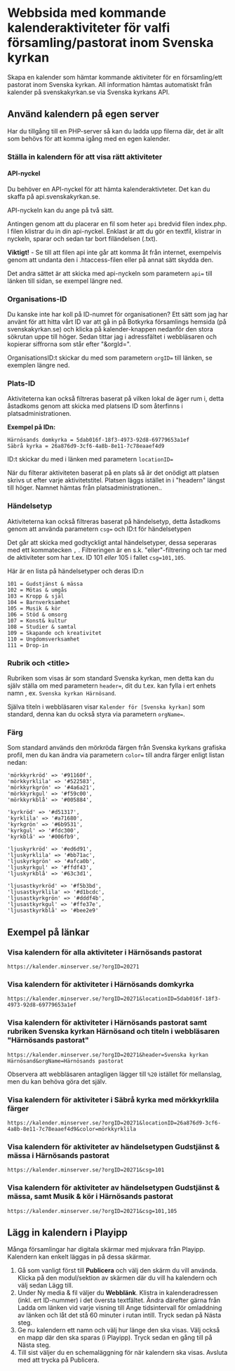 # Webbsida med kommande kalenderaktiviteter för valfi församling/pastorat inom Svenska kyrkan

Skapa en kalender som hämtar kommande aktiviteter för en församling/ett pastorat inom Svenska kyrkan. All information hämtas automatiskt från kalender på svenskakyrkan.se via Svenska kyrkans API.

## Använd kalendern på egen server
Har du tillgång till en PHP-server så kan du ladda upp filerna där, det är allt som behövs för att komma igång med en egen kalender.

### Ställa in kalendern för att visa rätt aktiviteter

#### API-nyckel
Du behöver en API-nyckel för att hämta kalenderaktivteter. Det kan du skaffa på api.svenskakyrkan.se. 

API-nyckeln kan du ange på två sätt.

Antingen genom att du placerar en fil som heter ``api`` bredvid filen index.php. I filen klistrar du in din api-nyckel. Enklast är att du gör en textfil, klistrar in nyckeln, sparar och sedan tar bort filändelsen (.txt).

**Viktigt!** - Se till att filen api inte går att komma åt från internet, exempelvis genom att undanta den i .htaccess-filen eller på annat sätt skydda den.

Det andra sättet är att skicka med api-nyckeln som parametern ``api=`` till länken till sidan, se exempel längre ned.

### Organisations-ID
Du kanske inte har koll på ID-numret för organisationen? Ett sätt som jag har använt för att hitta vårt ID var att gå in på Botkyrka församlings hemsida (på svenskakyrkan.se) och klicka på kalender-knappen nedanför den stora sökrutan uppe till höger. Sedan tittar jag i adressfältet i webbläsaren och kopierar siffrorna som står efter "&orgId=".

OrganisationsID:t skickar du med som parametern ``orgID=`` till länken, se exemplen längre ned.

### Plats-ID
Aktiviteterna kan också filtreras baserat på vilken lokal de äger rum i, detta åstadkoms genom att skicka med platsens ID som återfinns i platsadministrationen.

**Exempel på IDn:**
```
Härnösands domkyrka = 5dab016f-18f3-4973-92d8-69779653a1ef
Säbrå kyrka = 26a876d9-3cf6-4a8b-8e11-7c78eaaef4d9
```
ID:t skickar du med i länken med parametern ``locationID=``

När du filterar aktiviteten baserat på en plats så är det onödigt att platsen skrivs ut efter varje aktivitetstitel. Platsen läggs istället in i "headern" längst till höger. Namnet hämtas från platsadministrationen..

### Händelsetyp
Aktiviteterna kan också filtreras baserat på händelsetyp, detta åstadkoms genom att använda parametern ``csg=`` och ID:t för händelsetypen

Det går att skicka med godtyckligt antal händelsetyper, dessa seperaras med ett kommatecken ``,`` . Filtreringen är en s.k. "eller"-filtrering och tar med de aktiviteter som har t.ex. ID 101 *eller* 105 i fallet ``csg=101,105``.

Här är en lista på händelsetyper och deras ID:n
```
101 = Gudstjänst & mässa
102 = Mötas & umgås
103 = Kropp & själ
104 = Barnverksamhet
105 = Musik & kör
106 = Stöd & omsorg
107 = Konst& kultur
108 = Studier & samtal
109 = Skapande och kreativitet
110 = Ungdomsverksamhet
111 = Drop-in
```
### Rubrik och \<title>
Rubriken som visas är som standard Svenska kyrkan, men detta kan du själv ställa om med parametern ``header=``, dit du t.ex. kan fylla i ert enhets namn , ex. ``Svenska kyrkan Härnösand``.

Själva titeln i webbläsaren visar ``Kalender för [Svenska kyrkan]`` som standard, denna kan du också styra via parametern ``orgName=``.

### Färg
Som standard används den mörkröda färgen från Svenska kyrkans grafiska profil, men du kan ändra via parametern ``color=`` till andra färger enligt listan nedan:

    'mörkkyrkröd' => '#91160f',
    'mörkkyrklila' => '#522583',
    'mörkkyrkgrön' => '#4a6a21',
    'mörkkyrkgul' => '#f59c00',
    'mörkkyrkblå' => '#005884',

    'kyrkröd' => '#d51317',
    'kyrklila' => '#a71680',
    'kyrkgrön' => '#6b9531',
    'kyrkgul' => '#fdc300',
    'kyrkblå' => '#006fb9',

    'ljuskyrkröd' => '#ed6d91',
    'ljuskyrklila' => '#bb71ac',
    'ljuskyrkgrön' => '#afca0b',
    'ljuskyrkgul' => '#ffdf43',
    'ljuskyrkblå' => '#63c3d1',

    'ljusastkyrkröd' => '#f5b3bd',
    'ljusastkyrklila' => '#d1bcdc',
    'ljusastkyrkgrön' => '#dddf4b',
    'ljusastkyrkgul' => '#ffe37e',
    'ljusastkyrkblå' => '#bee2e9'

## Exempel på länkar

### Visa kalendern för alla aktiviteter i Härnösands pastorat
``https://kalender.minserver.se/?orgID=20271``

### Visa kalendern för aktiviteter i Härnösands domkyrka

``https://kalender.minserver.se/?orgID=20271&locationID=5dab016f-18f3-4973-92d8-69779653a1ef``

### Visa kalendern för aktiviteter i Härnösands pastorat samt rubriken Svenska kyrkan Härnösand och titeln i webbläsaren "Härnösands pastorat"

``https://kalender.minserver.se/?orgID=20271&header=Svenska kyrkan Härnösand&orgName=Härnösands pastorat``

Observera att webbläsaren antagligen lägger till ``%20`` istället för mellanslag, men du kan behöva göra det själv.

### Visa kalendern för aktiviteter i Säbrå kyrka med mörkkyrklila färger

``https://kalender.minserver.se/?orgID=20271&locationID=26a876d9-3cf6-4a8b-8e11-7c78eaaef4d9&color=mörkkyrklila``

### Visa kalendern för aktiviteter av händelsetypen Gudstjänst & mässa i Härnösands pastorat

``https://kalender.minserver.se/?orgID=20271&csg=101``

### Visa kalendern för aktiviteter av händelsetypen Gudstjänst & mässa, samt Musik & kör i Härnösands pastorat

``https://kalender.minserver.se/?orgID=20271&csg=101,105``


## Lägg in kalendern i Playipp
Många församlingar har digitala skärmar med mjukvara från Playipp. Kalendern kan enkelt läggas in på dessa skärmar.

1. Gå som vanligt först till **Publicera** och välj den skärm du vill använda. Klicka på den modul/sektion av skärmen där du vill ha kalendern och välj sedan Lägg till.
2. Under Ny media & fil väljer du **Webblänk**. Klistra in kalenderadressen (inkl. ert ID-nummer) i det översta textfältet. Ändra därefter gärna från Ladda om länken vid varje visning till Ange tidsintervall för omladdning av länken och låt det stå 60 minuter i rutan intill. Tryck sedan på Nästa steg.  
3. Ge nu kalendern ett namn och välj hur länge den ska visas. Välj också en mapp där den ska sparas (i Playipp). Tryck sedan en gång till på Nästa steg.
4. Till sist väljer du en schemaläggning för när kalendern ska visas. Avsluta med att trycka på Publicera.
